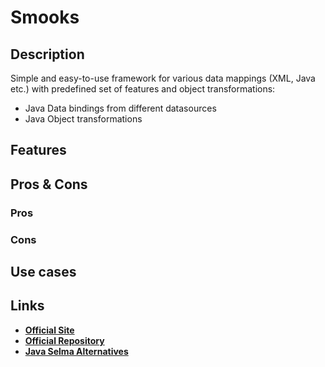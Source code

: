 # Smooks

## Description

Simple and easy-to-use framework for various data mappings (XML, Java etc.) with predefined set of features and object transformations:
- Java Data bindings from different datasources
- Java Object transformations

## Features

## Pros & Cons

### Pros


### Cons


## Use cases

## Links

- [**Official Site**](https://www.smooks.org/)
- [**Official Repository**](https://github.com/smooks/smooks)
- [**Java Selma Alternatives**](https://java.libhunt.com/smooks-alternatives)
